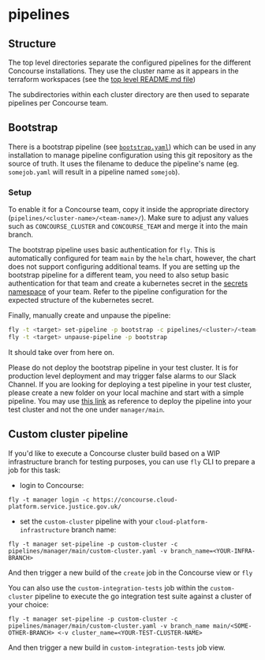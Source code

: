 # pipelines

## Structure

The top level directories separate the configured pipelines for the different Concourse installations. They use the cluster name as it appears in the terraform workspaces (see the [top level README.md file](README.md))

The subdirectories within each cluster directory are then used to separate pipelines per Concourse team.

## Bootstrap

There is a bootstrap pipeline (see [`bootstrap.yaml`](live-1/main/bootstrap.yaml)) which can be used in any installation to manage pipeline configuration using this git repository as the source of truth. It uses the filename to deduce the pipeline's name (eg. `somejob.yaml` will result in a pipeline named `somejob`).

### Setup

To enable it for a Concourse team, copy it inside the appropriate directory (`pipelines/<cluster-name>/<team-name>/`). Make sure to adjust any values such as `CONCOURSE_CLUSTER` and `CONCOURSE_TEAM` and merge it into the main branch.

The bootstrap pipeline uses basic authentication for `fly`. This is automatically configured for team `main` by the `helm` chart, however, the chart does not support configuring additional teams. If you are setting up the bootstrap pipeline for a different team, you need to also setup basic authentication for that team and create a kubernetes secret in the [secrets namespace](https://github.com/kubernetes/charts/tree/master/stable/concourse/#kubernetes-secrets) of your team. Refer to the pipeline configuration for the expected structure of the kubernetes secret.

Finally, manually create and unpause the pipeline:
```sh
fly -t <target> set-pipeline -p bootstrap -c pipelines/<cluster>/<team-name>/bootstrap.yaml
fly -t <target> unpause-pipeline -p bootstrap
```

It should take over from here on.

Please do not deploy the bootstrap pipeline in your test cluster. It is for production level deployment and may trigger false alarms to our Slack Channel.
If you are looking for deploying a test pipeline in your test cluster, please create a new folder on your local machine and start with a simple pipeline. You may use [this link](https://concourse-ci.org/tutorial-hello-world.html) as reference to deploy the pipeline into your test cluster and not the one under `manager/main`.

## Custom cluster pipeline

If you'd like to execute a Concourse cluster build based on a WIP infrastructure branch for testing purposes, you can use `fly` CLI to prepare a job for this task:

- login to Concourse:

`fly -t manager login -c https://concourse.cloud-platform.service.justice.gov.uk/`

- set the `custom-cluster` pipeline with your `cloud-platform-infrastructure` branch name:

`fly -t manager set-pipeline -p custom-cluster -c pipelines/manager/main/custom-cluster.yaml -v branch_name=<YOUR-INFRA-BRANCH>`

And then trigger a new build of the `create` job in the Concourse view or `fly`

You can also use the `custom-integration-tests` job within the `custom-cluster` pipeline to execute the go integration test suite against a cluster of your choice:

`fly -t manager set-pipeline -p custom-cluster -c pipelines/manager/main/custom-cluster.yaml -v branch_name main/<SOME-OTHER-BRANCH> <-v cluster_name=<YOUR-TEST-CLUSTER-NAME>`

And then trigger a new build in `custom-integration-tests` job view.
